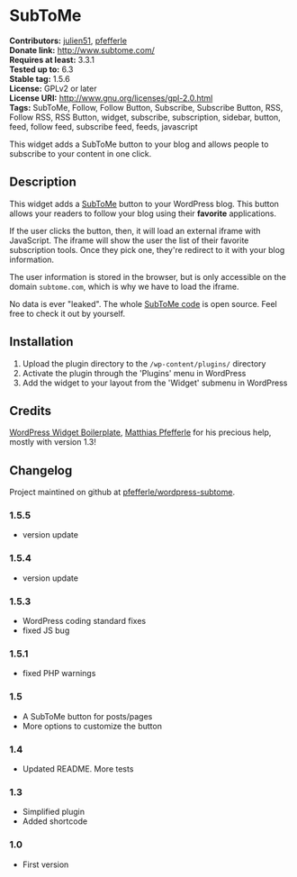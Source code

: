 # SubToMe #
**Contributors:** [julien51](https://profiles.wordpress.org/julien51/), [pfefferle](https://profiles.wordpress.org/pfefferle/)  
**Donate link:** http://www.subtome.com/  
**Requires at least:** 3.3.1  
**Tested up to:** 6.3  
**Stable tag:** 1.5.6  
**License:** GPLv2 or later  
**License URI:** http://www.gnu.org/licenses/gpl-2.0.html  
**Tags:** SubToMe, Follow, Follow Button, Subscribe, Subscribe Button, RSS, Follow RSS, RSS Button, widget, subscribe, subscription, sidebar, button, feed, follow feed, subscribe feed, feeds, javascript  

This widget adds a SubToMe button to your blog and allows people to subscribe to your content in one click.

## Description ##

This widget adds a [SubToMe](http://www.subtome.com/) button to your WordPress blog. This button allows your readers to follow your blog using their **favorite** applications.

If the user clicks the button, then, it will load an external iframe with JavaScript. The iframe will show the user the list of their favorite subscription tools. Once they pick one, they're redirect to it with your blog information.

The user information is stored in the browser, but is only accessible on the domain `subtome.com`, which is why we have to load the iframe.

No data is ever "leaked". The whole [SubToMe code](https://github.com/superfeedr/subtome) is open source. Feel free to check it out by yourself.

## Installation ##

1. Upload the plugin directory to the `/wp-content/plugins/` directory
2. Activate the plugin through the 'Plugins' menu in WordPress
2. Add the widget to your layout from the 'Widget' submenu in WordPress

## Credits ##

[WordPress Widget Boilerplate](https://github.com/tommcfarlin/WordPress-Widget-Boilerplate), [Matthias Pfefferle](http://notizblog.org/) for his precious help, mostly with version 1.3!

## Changelog ##

Project maintined on github at [pfefferle/wordpress-subtome](https://github.com/pfefferle/wordpress-subtome).

### 1.5.5 ###

* version update

### 1.5.4 ###

* version update

### 1.5.3 ###

* WordPress coding standard fixes
* fixed JS bug

### 1.5.1 ###

* fixed PHP warnings

### 1.5 ###

* A SubToMe button for posts/pages
* More options to customize the button

### 1.4 ###

* Updated README. More tests

### 1.3 ###

* Simplified plugin
* Added shortcode

### 1.0 ###

* First version

